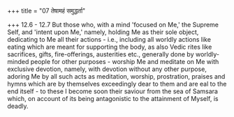 +++
title = "07 तेषामहं समुद्धर्ता"

+++
12.6 - 12.7 But those who, with a mind 'focused on Me,' the Supreme
Self, and 'intent upon Me,' namely, holding Me as their sole object,
dedicating to Me all their actions - i.e., including all worldly actions
like eating which are meant for supporting the body, as also Vedic rites
like sacrifices, gifts, fire-offerings, austerities etc., generally done
by worldly-minded people for other purposes - worship Me and meditate on
Me with exclusive devotion, namely, with devotion without any other
purpose, adoring Me by all such acts as meditation, worship,
prostration, praises and hymns which are by themselves exceedingly dear
to them and are eal to the end itself - to these I become soon their
saviour from the sea of Samsara which, on account of its being
antagonistic to the attainment of Myself, is deadly.
